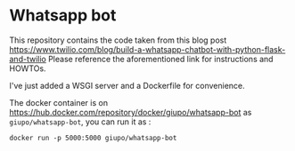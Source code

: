 Whatsapp bot
================

This repository contains the code taken from this blog post https://www.twilio.com/blog/build-a-whatsapp-chatbot-with-python-flask-and-twilio 
Please reference the aforementioned link for instructions and HOWTOs.

I've just added a WSGI server and a Dockerfile for convenience.

The docker container is on https://hub.docker.com/repository/docker/giupo/whatsapp-bot as `giupo/whatsapp-bot`, you can run it as :
```
docker run -p 5000:5000 giupo/whatsapp-bot
```

